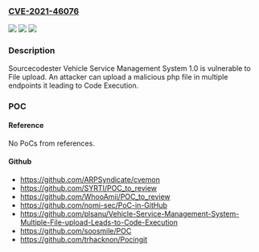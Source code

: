 ### [CVE-2021-46076](https://cve.mitre.org/cgi-bin/cvename.cgi?name=CVE-2021-46076)
![](https://img.shields.io/static/v1?label=Product&message=n%2Fa&color=blue)
![](https://img.shields.io/static/v1?label=Version&message=n%2Fa&color=blue)
![](https://img.shields.io/static/v1?label=Vulnerability&message=n%2Fa&color=brighgreen)

### Description

Sourcecodester Vehicle Service Management System 1.0 is vulnerable to File upload. An attacker can upload a malicious php file in multiple endpoints it leading to Code Execution.

### POC

#### Reference
No PoCs from references.

#### Github
- https://github.com/ARPSyndicate/cvemon
- https://github.com/SYRTI/POC_to_review
- https://github.com/WhooAmii/POC_to_review
- https://github.com/nomi-sec/PoC-in-GitHub
- https://github.com/plsanu/Vehicle-Service-Management-System-Multiple-File-upload-Leads-to-Code-Execution
- https://github.com/soosmile/POC
- https://github.com/trhacknon/Pocingit

